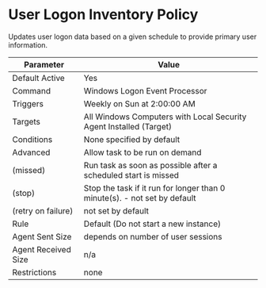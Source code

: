 [title]: # (User Logon Inventory Policy)
[tags]: # (task)
[priority]: # (5)
# User Logon Inventory Policy

Updates user logon data based on a given schedule to provide primary user information.

<!-- TODO: Why is it used... -->

| Parameter | Value |
| ----- | ----- |
| Default Active | Yes |
| Command | Windows Logon Event Processor |
| Triggers | Weekly on Sun at 2:00:00 AM |
| Targets | All Windows Computers with Local Security Agent Installed (Target) |
| Conditions | None specified by default |
| Advanced | Allow task to be run on demand |
| (missed) | Run task as soon as possible after a scheduled start is missed |
| (stop) | Stop the task if it run for longer than 0 minute(s). - not set by default |
| (retry on failure) | not set by default |
| Rule | Default (Do not start a new instance) |
| Agent Sent Size | depends on number of user sessions |
| Agent Received Size | n/a |
| Restrictions | none |

